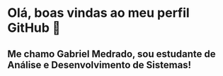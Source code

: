 # Olá, boas vindas ao meu perfil GitHub 👋
## Me chamo Gabriel Medrado, sou estudante de Análise e Desenvolvimento de Sistemas!
